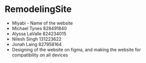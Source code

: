 # RemodelingSite
- Miyabi - Name of the website
- Michael Tynes 828491840
- Alyssa LaValle 824234015
- Nilesh Singh 131223622
- Jonah Laing 827958164
- Designing of the website on figma, and making the website for compatibility on all devices


